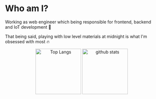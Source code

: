 <h1>Who am I?</h1> 

<div class="whoami">

Working as web engineer which being responsible for frontend, backend and IoT development 🚀
  
That being said, playing with low level materials at midnight is what I'm obsessed with most 🔥

</div>

<div align="center">
  
  <img alt="Top Langs" height="150px" src="https://github-readme-stats-one-self.vercel.app/api?username=pseuxide&show_icons=true&theme=dracula&count_private=true&border_color=574666&include_all_commits=true" />
  <img alt="github stats" height="150px" src="https://github-readme-stats-one-self.vercel.app/api/top-langs/?username=pseuxide&layout=compact&theme=dracula&border_color=574666" />
  
</div>

